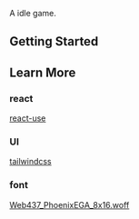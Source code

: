 A idle game.

## Getting Started

## Learn More

### react
[react-use](https://streamich.github.io/react-use/?path=/story/sensors-usekey--docs)

### UI
[tailwindcss](https://tailwindcss.com/)

### font
[Web437_PhoenixEGA_8x16.woff](https://int10h.org/oldschool-pc-fonts/)
